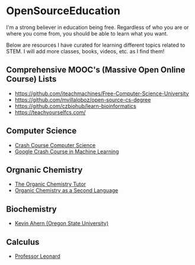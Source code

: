 # OpenSourceEducation
I'm a strong believer in education being free. Regardless of who you are or where you come from, you should be able to learn what you want. 

Below are resources I have curated for learning different topics related to STEM. I will add more classes, books, videos, etc. as I find them! 

## Comprehensive MOOC's (Massive Open Online Course) Lists
  * https://github.com/iteachmachines/Free-Computer-Science-University 
  * https://github.com/mvillaloboz/open-source-cs-degree 
  * https://github.com/czbiohub/learn-bioinformatics 
  * https://teachyourselfcs.com/

## Computer Science
  * [Crash Course Computer Science](https://www.youtube.com/watch?v=tpIctyqH29Q&list=PL8dPuuaLjXtNlUrzyH5r6jN9ulIgZBpdo)
  * [Google Crash Course in Machine Learning](https://developers.google.com/machine-learning/crash-course/ml-intro)


## Orgnanic Chemistry
  * [The Organic Chemistry Tutor](https://www.youtube.com/channel/UCEWpbFLzoYGPfuWUMFPSaoA)
  * [Organic Chemistry as a Second Language](https://www.amazon.com/Organic-Chemistry-As-Second-Language/dp/111801040X) 

## Biochemistry
  * [Kevin Ahern (Oregon State University)](https://www.youtube.com/user/oharow)


## Calculus
  * [Professor Leonard](https://www.youtube.com/user/professorleonard57)
